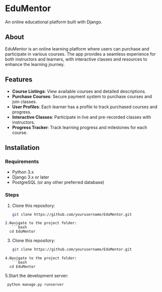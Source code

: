 # **EduMentor**  
An online educational platform built with Django.

## About
EduMentor is an online learning platform where users can purchase and participate in various courses. The app provides a seamless experience for both instructors and learners, with interactive classes and resources to enhance the learning journey.

## Features
- **Course Listings**: View available courses and detailed descriptions.
- **Purchase Courses**: Secure payment system to purchase courses and join classes.
- **User Profiles**: Each learner has a profile to track purchased courses and progress.
- **Interactive Classes**: Participate in live and pre-recorded classes with instructors.
- **Progress Tracker**: Track learning progress and milestones for each course.

## Installation

### Requirements
- Python 3.x
- Django 3.x or later
- PostgreSQL (or any other preferred database)

### Steps
1. Clone this repository:
   ```bash
   git clone https://github.com/yourusername/EduMentor.git
```
2.Navigate to the project folder:
   ```bash
  cd EduMentor
```
3. Clone this repository:
   ```bash
   git clone https://github.com/yourusername/EduMentor.git
```
4.Navigate to the project folder:
   ```bash
  cd EduMentor
```
5.Start the development server:
   ```bash
    python manage.py runserver
```